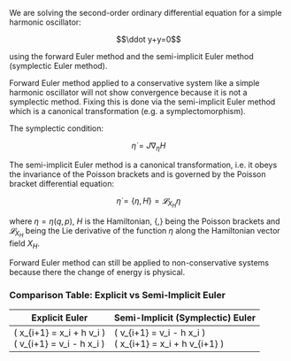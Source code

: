We are solving the second-order ordinary differential equation for a simple harmonic oscillator:

$$\ddot y+y=0$$

using the forward Euler method and the semi-implicit Euler method (symplectic Euler method).

Forward Euler method applied to a conservative system like a simple harmonic oscillator will not show convergence because it is not a symplectic method.
Fixing this is done via the semi-implicit Euler method which is a canonical transformation (e.g. a symplectomorphism).

The symplectic condition:

$${\dot {\eta }}=J\nabla _{\eta }H$$

The semi-implicit Euler method is a canonical transformation, i.e. it obeys the invariance of the Poisson brackets and is governed by the Poisson bracket differential equation:

$$\dot\eta=\lbrace\eta,H\rbrace=𝓛_{X_H} η$$

where $\eta=\eta(q,p)$, $H$ is the Hamiltonian, $\lbrace,\rbrace$ being the Poisson brackets and $𝓛_{X_H}$ being the Lie derivative of the function $\eta$ along the Hamiltonian vector field $X_H$.

Forward Euler method can still be applied to non-conservative systems because there the change of energy is physical. 

### Comparison Table: Explicit vs Semi-Implicit Euler

| Explicit Euler | Semi-Implicit (Symplectic) Euler |
|----------------|----------------------------------|
| \( x_{i+1} = x_i + h v_i \) <br> \( v_{i+1} = v_i - h x_i \) | \( v_{i+1} = v_i - h x_i \) <br> \( x_{i+1} = x_i + h v_{i+1} \) |


